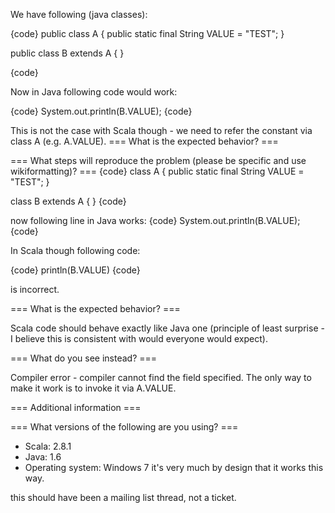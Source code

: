 We have following (java classes):

{code}
public class A {
    public static final String VALUE = "TEST";
}

public class B extends A {
}

{code} 

Now in Java following code would work:

{code}
    System.out.println(B.VALUE);
{code}

This is not the case with Scala though - we need to refer the constant via class A (e.g. A.VALUE).
=== What is the expected behavior? ===





=== What steps will reproduce the problem (please be specific and use wikiformatting)? ===
{code}
class A {
    public static final String VALUE = "TEST";
}

class B extends A {
}
{code} 

now following line in Java works:
{code}
    System.out.println(B.VALUE);
{code}

In Scala though following code:

{code}
    println(B.VALUE)
{code}

is incorrect.

=== What is the expected behavior? ===

Scala code should behave exactly like Java one (principle of least surprise - I believe this is consistent with would everyone would expect).

=== What do you see instead? ===

Compiler error - compiler cannot find the field specified. The only way to make it work is to invoke it via A.VALUE. 

=== Additional information ===


=== What versions of the following are you using? ===
  - Scala: 2.8.1
  - Java: 1.6
  - Operating system: Windows 7
it's very much by design that it works this way.

this should have been a mailing list thread, not a ticket.
